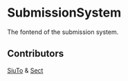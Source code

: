 # SubmissionSystem
The fontend of the submission system.

## Contributors
[SiuTo](https://10.145.30.23/u/SiuTo) & [Sect](https://10.145.30.23/u/Sect)

